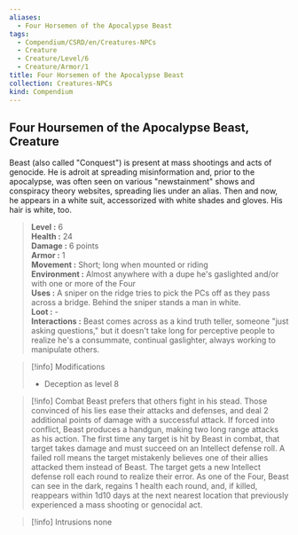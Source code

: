 ```yaml
---
aliases:
  - Four Horsemen of the Apocalypse Beast
tags:
  - Compendium/CSRD/en/Creatures-NPCs
  - Creature
  - Creature/Level/6
  - Creature/Armor/1
title: Four Horsemen of the Apocalypse Beast
collection: Creatures-NPCs
kind: Compendium
---
```

## Four Hoursemen of the Apocalypse Beast, Creature  
Beast (also called "Conquest") is present at mass shootings and acts of genocide. He is adroit at spreading misinformation and, prior to the apocalypse, was often seen on various "newstainment" shows and conspiracy theory websites, spreading lies under an alias. Then and now, he appears in a white suit, accessorized with white shades and gloves. His hair is white, too.  
  
> **Level :** 6  
> **Health :** 24  
> **Damage :** 6 points  
> **Armor :** 1  
> **Movement :** Short; long when mounted or riding  
> **Environment :** Almost anywhere with a dupe he's gaslighted and/or with one or more of the Four  
> **Uses :** A sniper on the ridge tries to pick the PCs off as they pass across a bridge. Behind the sniper stands a man in white.  
> **Loot :** -  
> **Interactions :** Beast comes across as a kind truth teller, someone "just asking questions," but it doesn't take long for perceptive people to realize he's a consummate, continual gaslighter, always working to manipulate others.  

>[!info] Modifications 
>- Deception as level 8  
>  
  

>[!info] Combat 
> Beast prefers that others fight in his stead. Those convinced of his lies ease their attacks and defenses, and deal 2 additional points of damage with a successful attack. If forced into conflict, Beast produces a handgun, making two long range attacks as his action. The first time any target is hit by Beast in combat, that target takes damage and must succeed on an Intellect defense roll. A failed roll means the target mistakenly believes one of their allies attacked them instead of Beast. The target gets a new Intellect defense roll each round to realize their error. 
As one of the Four, Beast can see in the dark, regains 1 health each round, and, if killed, reappears within 1d10 days at the next nearest location that previously experienced a mass shooting or genocidal act.  
  

>[!info] Intrusions 
> none  
